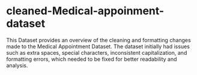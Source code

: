 # cleaned-Medical-appoinment-dataset
This Dataset provides an overview of the cleaning and formatting changes made to the Medical Appointment Dataset. The dataset initially had issues such as extra spaces, special characters, inconsistent capitalization, and formatting errors, which needed to be fixed for better readability and analysis.
